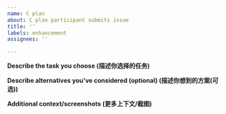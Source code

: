 ```yaml
---
name: C plan
about: C plan participant submits issue
title: ''
labels: enhancement
assignees: ''

---
```

**Describe the task you choose (描述你选择的任务)**


**Describe alternatives you've considered (optional) (描述你想到的方案(可选))**


**Additional context/screenshots (更多上下文/截图)**

